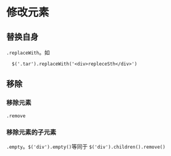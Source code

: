 # 修改元素
## 替换自身
`.replaceWith`。如
```
  $('.tar').replaceWith('<div>repleceSth</div>')
```

##  <a name='remove'>移除</a>
### 移除元素
`.remove`

### 移除元素的子元素
`.empty`。`$('div').empty()`等同于 `$('div').children().remove()`

